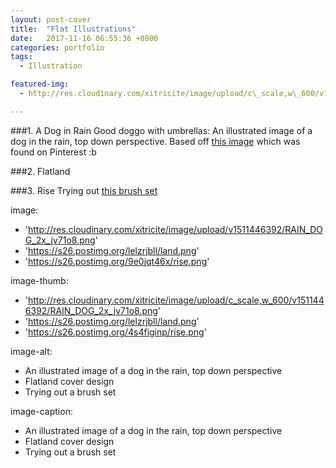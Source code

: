 ```yaml
---
layout: post-cover
title:  "Flat Illustrations"
date:   2017-11-16 06:55:36 +0800
categories: portfolio
tags:
  - Illustration

featured-img:
  - http://res.cloudinary.com/xitricite/image/upload/c\_scale,w\_600/v1511446392/RAIN\_DOG\_2x_jv71o8.png

---
```


###1. A Dog in Rain
Good doggo with umbrellas: An illustrated image of a dog in the rain, top down perspective. Based off [this image](http://azertip.tumblr.com/post/137062165886/jacobgerms-happy-2016-everyone-stay-warm-out) which was found on Pinterest :b

###2. Flatland

###3. Rise
Trying out [this brush set](https://blog.spoongraphics.co.uk/freebies/8-free-stipple-shading-brushes-for-adobe-illustrator)


image:
  - 'http://res.cloudinary.com/xitricite/image/upload/v1511446392/RAIN_DOG_2x_jv71o8.png'
  - 'https://s26.postimg.org/lelzrjbll/land.png'
  - 'https://s26.postimg.org/9e0jqt46x/rise.png'

image-thumb:
  - 'http://res.cloudinary.com/xitricite/image/upload/c_scale,w_600/v1511446392/RAIN_DOG_2x_jv71o8.png'
  - 'https://s26.postimg.org/lelzrjbll/land.png'
  - 'https://s26.postimg.org/4s4figinp/rise.png'

image-alt:
  - An illustrated image of a dog in the rain, top down perspective
  - Flatland cover design
  - Trying out a brush set

image-caption:
  - An illustrated image of a dog in the rain, top down perspective
  - Flatland cover design
  - Trying out a brush set
